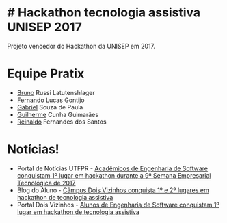# # Hackathon tecnologia assistiva UNISEP 2017
Projeto vencedor do Hackathon da UNISEP em 2017.

# Equipe Pratix
* [Bruno] Russi Latutenshlager
* [Fernando] Lucas Gontijo
* [Gabriel] Souza de Paula
* [Guilherme] Cunha Guimarães
* [Reinaldo] Fernandes dos Santos

[Bruno]: <https://www.facebook.com/bruno.russi.lautenschlager>
[Guilherme]: <https://www.facebook.com/guilherme.dacunhaguimaraes>
[Gabriel]: <https://www.facebook.com/gabrielsouzadepaula3>
[Fernando]: <https://www.facebook.com/fernandobd69>
[Reinaldo]: <https://www.facebook.com/reinaldo.santos.9>

# Notícias!

  - Portal de Notícias UTFPR - [Acadêmicos de Engenharia de Software conquistam 1º lugar em hackathon durante a 9ª Semana Empresarial Tecnológica de 2017]
  - Blog do Aluno - [Câmpus Dois Vizinhos conquista 1º e 2º lugares em hackathon de tecnologia assistiva]
- Portal Dois Vizinhos - [Alunos de Engenharia de Software conquistam 1º lugar em hackathon de tecnologia assistiva]

[Acadêmicos de Engenharia de Software conquistam 1º lugar em hackathon durante a 9ª Semana Empresarial Tecnológica de 2017]: <http://www.utfpr.edu.br/doisvizinhos/estrutura-universitaria/assessorias/ascom/noticias/acervo/2017/alunos-de-engenharia-de-software-ganham-1o-lugar-em-hackathon-de-tecnologia-assistiva> 
[Câmpus Dois Vizinhos conquista 1º e 2º lugares em hackathon de tecnologia assistiva]:<http://blogdoaluno.utfpr.edu.br/?p=10202>
[Alunos de Engenharia de Software conquistam 1º lugar em hackathon de tecnologia assistiva]: <http://www.portaldoisvizinhos.com.br/notindividual.asp?id=27038#.WVunjBPyuEJ>


